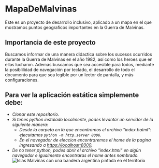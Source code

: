 # MapaDeMalvinas
Este es un proyecto de desarrollo inclusivo, aplicado a un mapa en el que mostramos puntos geograficos importantes en la Guerra de Malvinas.
## Importancia de este proyecto
Buscamos informar de una manera didactica sobre los sucesos ocurridos durante la Guerra de Malvinas en el año 1982, así como los heroes que en ellas lucharon. Además buscamos que sea accesible para todos, mediante la posiblilidad de navegación por teclado, el desarrollo de todo el documento para que sea legible por un lector de pantalla, y más configuraciones.
## Para ver la aplicación estática simplemente debe:
* _Clonar este repositorio._
* _Si tenes python instalado localmente, podes levantar un servidor de la siguiente manera:_
  * _Desde la carpeta en la que encontramos el archivo "index.hatml": ejecutamos `python -m http.server 8000`._
  * _En el navegador de eleccion encontraremos el home de la pagina ingresando a [https://localhost:8000](http://localhost:8000)._
* _De no tener python, podes abrir el archivo "index.html" en algún navegador e igualmente encontraras el home antes nombrado._
![Islas Malvinas con una bandera argentina pintada en el territorio](https://upload.wikimedia.org/wikipedia/commons/3/34/Flag_map_of_Falkland_Islands_%28Argentina%29.png)
